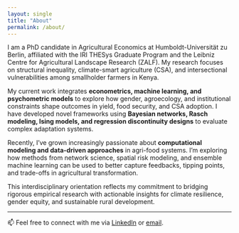 ```yaml
---
layout: single
title: "About"
permalink: /about/
---
```


I am a PhD candidate in Agricultural Economics at Humboldt-Universität zu Berlin, affiliated with the IRI THESys Graduate Program and the Leibniz Centre for Agricultural Landscape Research (ZALF). My research focuses on structural inequality, climate-smart agriculture (CSA), and intersectional vulnerabilities among smallholder farmers in Kenya.

My current work integrates **econometrics, machine learning, and psychometric models** to explore how gender, agroecology, and institutional constraints shape outcomes in yield, food security, and CSA adoption. I have developed novel frameworks using **Bayesian networks, Rasch modeling, Ising models, and regression discontinuity designs** to evaluate complex adaptation systems.

Recently, I’ve grown increasingly passionate about **computational modeling and data-driven approaches** in agri-food systems. I’m exploring how methods from network science, spatial risk modeling, and ensemble machine learning can be used to better capture feedbacks, tipping points, and trade-offs in agricultural transformation.

This interdisciplinary orientation reflects my commitment to bridging rigorous empirical research with actionable insights for climate resilience, gender equity, and sustainable rural development.

---
📫 Feel free to connect with me via [LinkedIn](https://www.linkedin.com/in/denis-momanyi/) or [email](mailto:econdenis@gmail.com).
